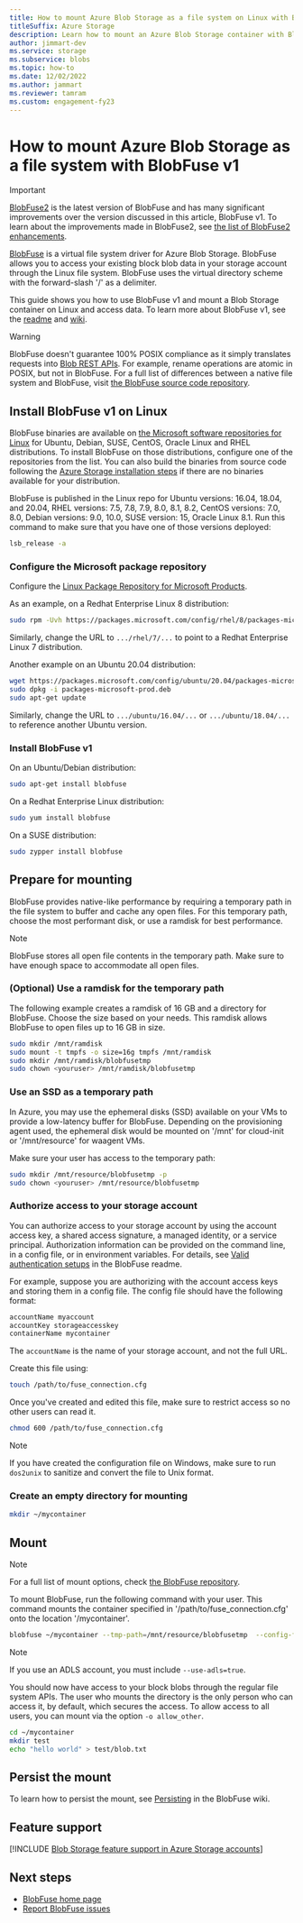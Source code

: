 ```yaml
---
title: How to mount Azure Blob Storage as a file system on Linux with BlobFuse v1
titleSuffix: Azure Storage
description: Learn how to mount an Azure Blob Storage container with BlobFuse v1, a virtual file system driver on Linux.
author: jimmart-dev
ms.service: storage
ms.subservice: blobs
ms.topic: how-to
ms.date: 12/02/2022
ms.author: jammart
ms.reviewer: tamram
ms.custom: engagement-fy23
---
```


# How to mount Azure Blob Storage as a file system with BlobFuse v1

> [!IMPORTANT]
> [BlobFuse2](blobfuse2-what-is.md) is the latest version of BlobFuse and has many significant improvements over the version discussed in this article, BlobFuse v1. To learn about the improvements made in BlobFuse2, see [the list of BlobFuse2 enhancements](blobfuse2-what-is.md#blobfuse2-enhancements-from-blobfuse-v1).

[BlobFuse](https://github.com/Azure/azure-storage-fuse) is a virtual file system driver for Azure Blob Storage. BlobFuse allows you to access your existing block blob data in your storage account through the Linux file system. BlobFuse uses the virtual directory scheme with the forward-slash '/' as a delimiter.

This guide shows you how to use BlobFuse v1 and mount a Blob Storage container on Linux and access data. To learn more about BlobFuse v1, see the [readme](https://github.com/Azure/azure-storage-fuse) and [wiki](https://github.com/Azure/azure-storage-fuse/wiki).

> [!WARNING]
> BlobFuse doesn't guarantee 100% POSIX compliance as it simply translates requests into [Blob REST APIs](/rest/api/storageservices/blob-service-rest-api). For example, rename operations are atomic in POSIX, but not in BlobFuse.
> For a full list of differences between a native file system and BlobFuse, visit [the BlobFuse source code repository](https://github.com/azure/azure-storage-fuse).

## Install BlobFuse v1 on Linux

BlobFuse binaries are available on [the Microsoft software repositories for Linux](/windows-server/administration/Linux-Package-Repository-for-Microsoft-Software) for Ubuntu, Debian, SUSE, CentOS, Oracle Linux and RHEL distributions. To install BlobFuse on those distributions, configure one of the repositories from the list. You can also build the binaries from source code following the [Azure Storage installation steps](https://github.com/Azure/azure-storage-fuse/wiki/1.-Installation#option-2---build-from-source) if there are no binaries available for your distribution.

BlobFuse is published in the Linux repo for Ubuntu versions: 16.04, 18.04, and 20.04, RHEL versions: 7.5, 7.8, 7.9, 8.0, 8.1, 8.2, CentOS versions: 7.0, 8.0, Debian versions: 9.0, 10.0, SUSE version: 15, Oracle Linux  8.1. Run this command to make sure that you have one of those versions deployed:

```bash
lsb_release -a
```

### Configure the Microsoft package repository

Configure the [Linux Package Repository for Microsoft Products](/windows-server/administration/Linux-Package-Repository-for-Microsoft-Software).

As an example, on a Redhat Enterprise Linux 8 distribution:

```bash
sudo rpm -Uvh https://packages.microsoft.com/config/rhel/8/packages-microsoft-prod.rpm
```

Similarly, change the URL to `.../rhel/7/...` to point to a Redhat Enterprise Linux 7 distribution.

Another example on an Ubuntu 20.04 distribution:

```bash
wget https://packages.microsoft.com/config/ubuntu/20.04/packages-microsoft-prod.deb
sudo dpkg -i packages-microsoft-prod.deb
sudo apt-get update
```

Similarly, change the URL to `.../ubuntu/16.04/...` or `.../ubuntu/18.04/...` to reference another Ubuntu version.

### Install BlobFuse v1

On an Ubuntu/Debian distribution:

```bash
sudo apt-get install blobfuse
```

On a Redhat Enterprise Linux distribution:

```bash
sudo yum install blobfuse
```

On a SUSE distribution:

```bash
sudo zypper install blobfuse
```

## Prepare for mounting

BlobFuse provides native-like performance by requiring a temporary path in the file system to buffer and cache any open files. For this temporary path, choose the most performant disk, or use a ramdisk for best performance.

> [!NOTE]
> BlobFuse stores all open file contents in the temporary path. Make sure to have enough space to accommodate all open files.
>

### (Optional) Use a ramdisk for the temporary path

The following example creates a ramdisk of 16 GB and a directory for BlobFuse. Choose the size based on your needs. This ramdisk allows BlobFuse to open files up to 16 GB in size.

```bash
sudo mkdir /mnt/ramdisk
sudo mount -t tmpfs -o size=16g tmpfs /mnt/ramdisk
sudo mkdir /mnt/ramdisk/blobfusetmp
sudo chown <youruser> /mnt/ramdisk/blobfusetmp
```

### Use an SSD as a temporary path

In Azure, you may use the ephemeral disks (SSD) available on your VMs to provide a low-latency buffer for BlobFuse. Depending on the provisioning agent used, the ephemeral disk would be mounted on '/mnt' for cloud-init or '/mnt/resource' for waagent VMs.

Make sure your user has access to the temporary path:

```bash
sudo mkdir /mnt/resource/blobfusetmp -p
sudo chown <youruser> /mnt/resource/blobfusetmp
```

### Authorize access to your storage account

You can authorize access to your storage account by using the account access key, a shared access signature, a managed identity, or a service principal. Authorization information can be provided on the command line, in a config file, or in environment variables. For details, see [Valid authentication setups](https://github.com/Azure/azure-storage-fuse#valid-authentication-setups) in the BlobFuse readme.

For example, suppose you are authorizing with the account access keys and storing them in a config file. The config file should have the following format:

```bash
accountName myaccount
accountKey storageaccesskey
containerName mycontainer
```

The `accountName` is the name of your storage account, and not the full URL.

Create this file using:

```bash
touch /path/to/fuse_connection.cfg
```

Once you've created and edited this file, make sure to restrict access so no other users can read it.

```bash
chmod 600 /path/to/fuse_connection.cfg
```

> [!NOTE]
> If you have created the configuration file on Windows, make sure to run `dos2unix` to sanitize and convert the file to Unix format.

### Create an empty directory for mounting

```bash
mkdir ~/mycontainer
```

## Mount

> [!NOTE]
> For a full list of mount options, check [the BlobFuse repository](https://github.com/Azure/azure-storage-fuse#mount-options).
>

To mount BlobFuse, run the following command with your user. This command mounts the container specified in '/path/to/fuse_connection.cfg' onto the location '/mycontainer'.

```bash
blobfuse ~/mycontainer --tmp-path=/mnt/resource/blobfusetmp  --config-file=/path/to/fuse_connection.cfg -o attr_timeout=240 -o entry_timeout=240 -o negative_timeout=120
```

> [!NOTE]
> If you use an ADLS account, you must include `--use-adls=true`.

You should now have access to your block blobs through the regular file system APIs. The user who mounts the directory is the only person who can access it, by default, which secures the access. To allow access to all users, you can mount via the option `-o allow_other`.

```bash
cd ~/mycontainer
mkdir test
echo "hello world" > test/blob.txt
```

## Persist the mount

To learn how to persist the mount, see [Persisting](https://github.com/Azure/azure-storage-fuse/wiki/2.-Configuring-and-Running#persisting) in the BlobFuse wiki.

## Feature support

[!INCLUDE [Blob Storage feature support in Azure Storage accounts](../../../includes/azure-storage-feature-support.md)]

## Next steps

- [BlobFuse home page](https://github.com/Azure/azure-storage-fuse#blobfuse)
- [Report BlobFuse issues](https://github.com/Azure/azure-storage-fuse/issues)
